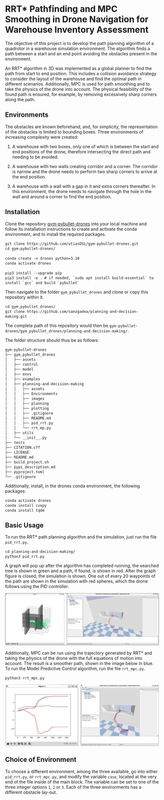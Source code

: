 # RRT* Pathfinding and MPC Smoothing in Drone Navigation for Warehouse Inventory Assessment 

The objective of this project is to develop the path planning algorithm of a quadrotor in a warehouse simulation environment. The algorithm finds a path between a start and an end point avoiding the obstacles present in the environment.

An RRT* algorithm in 3D was implemented as a global planner to find the path from start to end position. This includes a collision avoidance strategy to consider the layout of the warehouse and find the optimal path in different scenarios. Additionally, MPC is used for path smoothing and to take the physics of the drone into account. The physical feasibility of the found path is ensured, for example, by removing excessively sharp corners along the path. 

## Environments

The obstacles are known beforehand, and, for simplicity, the representation of the obstacles is limited to bounding boxes. Three environments of increasing complexity were created:

1) A warehouse with two boxes, only one of which is between the start and end positions of the drone, therefore intersecting the direct path and needing to be avoided. 

2) A warehouse with two walls creating corridor and a corner. The corridor is narrow and the drone needs to perform two sharp corners to arrive at the end position.

3) A warehouse with a wall with a gap in it and extra
corners thereafter. In this environment, the drone needs to navigate through the hole in the wall and around a corner to find the end position.

## Installation

Clone the repository [gym-pybullet-drones](https://github.com/utiasDSL/gym-pybullet-drones) into your local machine and follow its installation instructions to create and activate the conda environment, and to install the required packages.

```
git clone https://github.com/utiasDSL/gym-pybullet-drones.git
cd gym-pybullet-drones/

conda create -n drones python=3.10
conda activate drones

pip3 install --upgrade pip
pip3 install -e . # if needed, `sudo apt install build-essential` to install `gcc` and build `pybullet`
```

 Then navigate to the folder `gym_pybullet_drones` and clone or copy this repository within it. 

 ```
cd gym_pybullet_drones/
git clone https://github.com/sanzgadea/planning-and-decision-making.git

```

 The complete path of this repository would then be `gym-pybullet-drones/gym_pybullet_drones/planning-and-decision-making/`. 
 
 The folder structure should thus be as follows:

```
gym-pybullet-drones
├── gym_pybullet_drones
│   ├── assets
│   ├── control
│   ├── model
│   ├── envs
│   ├── examples
│   ├── planning-and-decision-making
│   │   ├── assets
│   │   ├── Environments
│   │   ├── images
│   │   ├── planning
│   │   ├── plotting
│   │   ├── .gitignore
│   │   ├── README.md
│   │   ├── pid_rrt.py
│   │   └── rrt_mp.py
│   ├── utils
│   └── __init__.py
├── tests
├── CITATION.cff
├── LICENSE
├── README.md
├── build_project.sh
├── pypi_description.md
├── pyproject.toml
└── .gitignore
```

Additionally, install, in the drones conda environment, the following packages:

```
conda activate drones
conda install cvxpy
conda install tqdm
```

## Basic Usage

To run the RRT* path planning algorithm and the simulation, just run the file `pid_rrt.py`. 

```
cd planning-and-decision-making/
python3 pid_rrt.py
```


A graph will pop up after the algorithm has completed running, the searched tree is shown in green and a path, if found, is shown in red. After the graph figure is closed, the simulation is shown. One out of every 20 waypoints of the path are shown in the simulation with red spheres, which the drone follows using the PID controller.

![RRT*](images/RRT.png)

Additionally, MPC can be run using the trajectory generated by RRT* and taking the physics of the drone with the full equations of motion into account. The result is a smoother path, shown in the image below in blue. To run the Model Predictive Control algorithm, run the file `rrt_mpc.py`. 

```
python3 rrt_mpc.py
```


![MPC](images/MPC.png)

## Choice of Environment

To choose a different environment, among the three available, go into either `pid_rrt.py`, or `rrt_mpc.py`, and modify the variable `case`, located at the very end of the file inside of the main block. The variable can be set to one of the three integer options `1`, `2` or `3`. Each of the three environments has a different obstacle lay-out.


